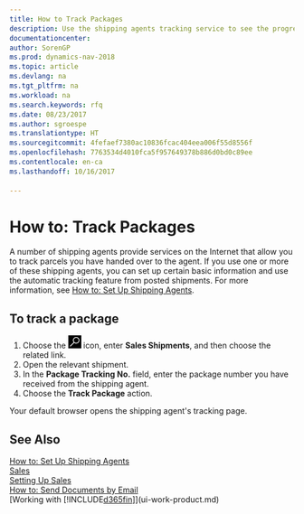 ```yaml
---
title: How to Track Packages
description: Use the shipping agents tracking service to see the progress of a delivery.
documentationcenter: 
author: SorenGP
ms.prod: dynamics-nav-2018
ms.topic: article
ms.devlang: na
ms.tgt_pltfrm: na
ms.workload: na
ms.search.keywords: rfq
ms.date: 08/23/2017
ms.author: sgroespe
ms.translationtype: HT
ms.sourcegitcommit: 4fefaef7380ac10836fcac404eea006f55d8556f
ms.openlocfilehash: 7763534d4010fca5f957649378b886d0bd0c89ee
ms.contentlocale: en-ca
ms.lasthandoff: 10/16/2017

---
```

# <a name="how-to-track-packages"></a>How to: Track Packages
A number of shipping agents provide services on the Internet that allow you to track parcels you have handed over to the agent. If you use one or more of these shipping agents, you can set up certain basic information and use the automatic tracking feature from posted shipments. For more information, see [How to: Set Up Shipping Agents](sales-how-to-set-up-shipping-agents.md).

## <a name="to-track-a-package"></a>To track a package
1. Choose the ![Search for Page or Report](media/ui-search/search_small.png "Search for Page or Report icon") icon, enter **Sales Shipments**, and then choose the related link.
2. Open the relevant shipment.
3. In the **Package Tracking No.** field, enter the package number you have received from the shipping agent.
4. Choose the **Track Package** action.

Your default browser opens the shipping agent's tracking page.

## <a name="see-also"></a>See Also
[How to: Set Up Shipping Agents](sales-how-to-set-up-shipping-agents.md)  
[Sales](sales-manage-sales.md)  
[Setting Up Sales](sales-setup-sales.md)  
[How to: Send Documents by Email](ui-how-send-documents-email.md)  
[Working with [!INCLUDE[d365fin](includes/d365fin_md.md)]](ui-work-product.md)

